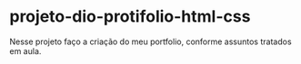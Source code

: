# projeto-dio-protifolio-html-css
Nesse projeto faço a criação do meu portfolio, conforme assuntos tratados em aula.
